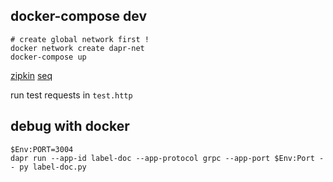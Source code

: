 ## docker-compose dev

```
# create global network first !
docker network create dapr-net
docker-compose up
```

[zipkin](http://localhost:5411/)
[seq](http://localhost:5340/)

run test requests in `test.http`

## debug with docker 

```
$Env:PORT=3004
dapr run --app-id label-doc --app-protocol grpc --app-port $Env:Port -- py label-doc.py
```